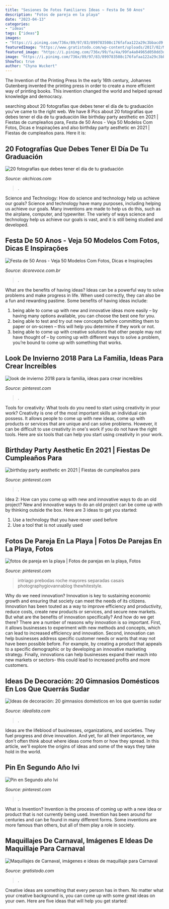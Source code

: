```yaml
---
title: "Sesiones De Fotos Familiares Ideas ~ Festa De 50 Anos"
description: "Fotos de pareja en la playa"
date: "2023-04-13"
categories:
- "ideas"
tags: ["ideas"]
images:
- "https://i.pinimg.com/736x/89/97/83/899783508c176fafaa122a29c3bbacd9.jpg"
featuredImage: "https://www.gratistodo.com/wp-content/uploads/2017/02/Maquillajes-Carnaval-8.jpg"
featured_image: "https://i.pinimg.com/736x/99/fa/4a/99fa4a04965d050dd3dfa6d8d88f71d8.jpg"
image: "https://i.pinimg.com/736x/89/97/83/899783508c176fafaa122a29c3bbacd9.jpg"
ShowToc: true
author: "Chyna Wuckert"
---
```



The Invention of the Printing Press
In the early 16th century, Johannes Gutenberg invented the printing press in order to create a more efficient way of printing books. This invention changed the world and helped spread knowledge and democracy.

	

		
searching about 20 fotografías que debes tener el día de tu graduación you've came to the right web. We have 8 Pics about 20 fotografías que debes tener el día de tu graduación like birthday party aesthetic en 2021 | Fiestas de cumpleaños para, Festa de 50 Anos - Veja 50 Modelos Com Fotos, Dicas e Inspirações and also birthday party aesthetic en 2021 | Fiestas de cumpleaños para. Here it is:
		
    
## 20 Fotografías Que Debes Tener El Día De Tu Graduación

<img loading=lazy src="https://www.okchicas.com/wp-content/uploads/2016/05/20-fotografías-que-debes-tener-el-día-de-tu-graduación-15-2.jpg" onerror="this.onerror=null;this.src='https://tse2.mm.bing.net/th?id=OIP.r-s3A9SrHfYCtRiEU-RpCwHaLK&amp;pid=15.1';" alt="20 fotografías que debes tener el día de tu graduación">

_Source: okchicas.com_

>. 

	

Science and Technology: How do science and technology help us achieve our goals?
Science and technology have many purposes, including helping us achieve our goals. Many inventions are made to help us do this, such as the airplane, computer, and typewriter. The variety of ways science and technology help us achieve our goals is vast, and it is still being studied and developed.

    
## Festa De 50 Anos - Veja 50 Modelos Com Fotos, Dicas E Inspirações

<img loading=lazy src="http://www.dcorevoce.com.br/wp-content/uploads/2018/09/5f623864d324d7275d451f142a4573c3.jpg" onerror="this.onerror=null;this.src='https://tse2.mm.bing.net/th?id=OIP.WD0SpoXeB_kSrfzr-UqgdQHaLH&amp;pid=15.1';" alt="Festa de 50 Anos - Veja 50 Modelos Com Fotos, Dicas e Inspirações">

_Source: dcorevoce.com.br_

>. 

	

What are the benefits of having ideas?
Ideas can be a powerful way to solve problems and make progress in life. When used correctly, they can also be a fun and rewarding pastime. Some benefits of having ideas include: 
1) being able to come up with new and innovative ideas more easily – by having many options available, you can choose the best one for you. 
2) being able to test and try out new concepts before committing them to paper or on-screen – this will help you determine if they work or not. 
3) being able to come up with creative solutions that other people may not have thought of – by coming up with different ways to solve a problem, you’re bound to come up with something that works.

    
## Look De Invierno 2018 Para La Familia, Ideas Para Crear Increíbles

<img loading=lazy src="https://i.pinimg.com/736x/89/97/83/899783508c176fafaa122a29c3bbacd9.jpg" onerror="this.onerror=null;this.src='https://tse3.mm.bing.net/th?id=OIP.eBEfOtsr4nfYhZte0XTbNgHaLH&amp;pid=15.1';" alt="look de invierno 2018 para la familia, ideas para crear increíbles">

_Source: pinterest.com_

>. 

	

Tools for creativity: What tools do you need to start using creativity in your work?
Creativity is one of the most important skills an individual can possess. It allows people to come up with new ideas, come up with products or services that are unique and can solve problems. However, it can be difficult to use creativity in one's work if you do not have the right tools. Here are six tools that can help you start using creativity in your work.

    
## Birthday Party Aesthetic En 2021 | Fiestas De Cumpleaños Para

<img loading=lazy src="https://i.pinimg.com/736x/c9/43/69/c94369657eeb4f517226be1fae71a612.jpg" onerror="this.onerror=null;this.src='https://tse3.mm.bing.net/th?id=OIP.A17GT9yQCZWt9JZ5Qii9gAHaJ3&amp;pid=15.1';" alt="birthday party aesthetic en 2021 | Fiestas de cumpleaños para">

_Source: pinterest.com_

>. 

	

Idea 2: How can you come up with new and innovative ways to do an old project?
New and innovative ways to do an old project can be come up with by thinking outside the box. Here are 3 ideas to get you started: 
1. Use a technology that you have never used before 
2. Use a tool that is not usually used 

    
## Fotos De Pareja En La Playa | Fotos De Parejas En La Playa, Fotos

<img loading=lazy src="https://i.pinimg.com/736x/3e/7e/6c/3e7e6ccaf0415e3d2b09b34d1e1f7041.jpg" onerror="this.onerror=null;this.src='https://tse1.mm.bing.net/th?id=OIP.IJ6puq0C49LLdWbb8XszJAHaLG&amp;pid=15.1';" alt="fotos de pareja en la playa | Fotos de parejas en la playa, Fotos">

_Source: pinterest.com_

>intriago prebodas roche mayores separadas casais photographygiovannablog thewhitestyle. 

	

Why do we need innovation?
Innovation is key to sustaining economic growth and ensuring that society can meet the needs of its citizens. Innovation has been touted as a way to improve efficiency and productivity, reduce costs, create new products or services, and secure new markets. But what are the benefits of innovation specifically? And how do we get there?
There are a number of reasons why innovation is so important. First, it allows businesses to experiment with new methods and concepts, which can lead to increased efficiency and innovation. Second, innovation can help businesses address specific customer needs or wants that may not have been possible before. For example, by creating a product that appeals to a specific demographic or by developing an innovative marketing strategy. Finally, innovations can help businesses expand their reach into new markets or sectors- this could lead to increased profits and more customers.

    
## Ideas De Decoración: 20 Gimnasios Domésticos En Los Que Querrás Sudar

<img loading=lazy src="https://st3.idealista.com/news/archivos/2014-09/gimnasios_domesticos_18.jpg?sv=kmKuN9TO" onerror="this.onerror=null;this.src='https://tse4.mm.bing.net/th?id=OIP.9QOlBZhF5-w9LXmv2mQSXwHaE8&amp;pid=15.1';" alt="Ideas de decoración: 20 gimnasios domésticos en los que querrás sudar">

_Source: idealista.com_

>. 

	

Ideas are the lifeblood of businesses, organizations, and societies. They fuel progress and drive innovation. And yet, for all their importance, we don't often think about where ideas come from or how they spread. In this article, we'll explore the origins of ideas and some of the ways they take hold in the world.

    
## Pin En Segundo Año Ivi

<img loading=lazy src="https://i.pinimg.com/736x/99/fa/4a/99fa4a04965d050dd3dfa6d8d88f71d8.jpg" onerror="this.onerror=null;this.src='https://tse4.mm.bing.net/th?id=OIP.RIq0lEt-KK6fEoYmSnW0CAHaKf&amp;pid=15.1';" alt="Pin en Segundo año Ivi">

_Source: pinterest.com_

>. 

	

What is Invention?
Invention is the process of coming up with a new idea or product that is not currently being used. Invention has been around for centuries and can be found in many different forms. Some inventions are more famous than others, but all of them play a role in society.

    
## Maquillajes De Carnaval, Imágenes E Ideas De Maquillaje Para Carnaval

<img loading=lazy src="https://www.gratistodo.com/wp-content/uploads/2017/02/Maquillajes-Carnaval-8.jpg" onerror="this.onerror=null;this.src='https://tse2.mm.bing.net/th?id=OIP.31TpWwBgmduGnNNtmsGSvAHaJo&amp;pid=15.1';" alt="Maquillajes de Carnaval, imágenes e ideas de maquillaje para Carnaval">

_Source: gratistodo.com_

>. 

	

Creative ideas are something that every person has in them. No matter what your creative background is, you can come up with some great ideas on your own. Here are five ideas that will help you get started: 


